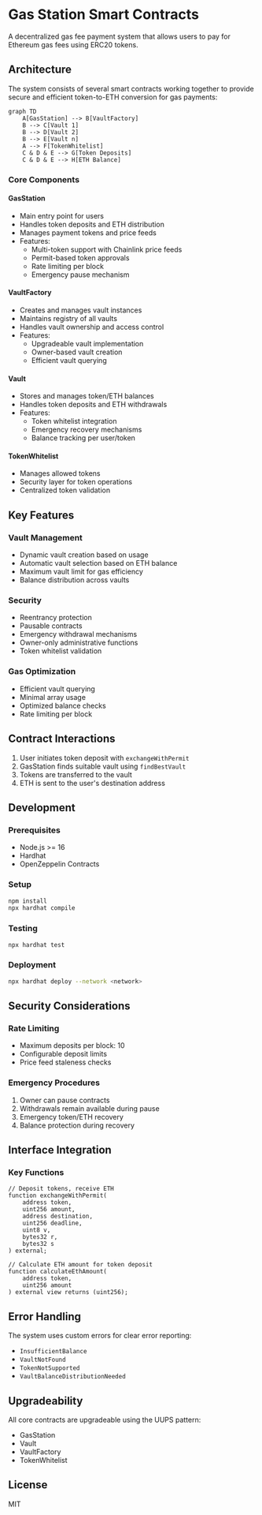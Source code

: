 # Gas Station Smart Contracts

A decentralized gas fee payment system that allows users to pay for Ethereum gas fees using ERC20 tokens.

## Architecture

The system consists of several smart contracts working together to provide secure and efficient token-to-ETH conversion for gas payments:

```mermaid
graph TD
    A[GasStation] --> B[VaultFactory]
    B --> C[Vault 1]
    B --> D[Vault 2]
    B --> E[Vault n]
    A --> F[TokenWhitelist]
    C & D & E --> G[Token Deposits]
    C & D & E --> H[ETH Balance]
```

### Core Components

#### GasStation

- Main entry point for users
- Handles token deposits and ETH distribution
- Manages payment tokens and price feeds
- Features:
  - Multi-token support with Chainlink price feeds
  - Permit-based token approvals
  - Rate limiting per block
  - Emergency pause mechanism

#### VaultFactory

- Creates and manages vault instances
- Maintains registry of all vaults
- Handles vault ownership and access control
- Features:
  - Upgradeable vault implementation
  - Owner-based vault creation
  - Efficient vault querying

#### Vault

- Stores and manages token/ETH balances
- Handles token deposits and ETH withdrawals
- Features:
  - Token whitelist integration
  - Emergency recovery mechanisms
  - Balance tracking per user/token

#### TokenWhitelist

- Manages allowed tokens
- Security layer for token operations
- Centralized token validation

## Key Features

### Vault Management

- Dynamic vault creation based on usage
- Automatic vault selection based on ETH balance
- Maximum vault limit for gas efficiency
- Balance distribution across vaults

### Security

- Reentrancy protection
- Pausable contracts
- Emergency withdrawal mechanisms
- Owner-only administrative functions
- Token whitelist validation

### Gas Optimization

- Efficient vault querying
- Minimal array usage
- Optimized balance checks
- Rate limiting per block

## Contract Interactions

1. User initiates token deposit with `exchangeWithPermit`
2. GasStation finds suitable vault using `findBestVault`
3. Tokens are transferred to the vault
4. ETH is sent to the user's destination address

## Development

### Prerequisites

- Node.js >= 16
- Hardhat
- OpenZeppelin Contracts

### Setup

```bash
npm install
npx hardhat compile
```

### Testing

```bash
npx hardhat test
```

### Deployment

```bash
npx hardhat deploy --network <network>
```

## Security Considerations

### Rate Limiting

- Maximum deposits per block: 10
- Configurable deposit limits
- Price feed staleness checks

### Emergency Procedures

1. Owner can pause contracts
2. Withdrawals remain available during pause
3. Emergency token/ETH recovery
4. Balance protection during recovery

## Interface Integration

### Key Functions

```solidity
// Deposit tokens, receive ETH
function exchangeWithPermit(
    address token,
    uint256 amount,
    address destination,
    uint256 deadline,
    uint8 v,
    bytes32 r,
    bytes32 s
) external;

// Calculate ETH amount for token deposit
function calculateEthAmount(
    address token,
    uint256 amount
) external view returns (uint256);
```

## Error Handling

The system uses custom errors for clear error reporting:

- `InsufficientBalance`
- `VaultNotFound`
- `TokenNotSupported`
- `VaultBalanceDistributionNeeded`

## Upgradeability

All core contracts are upgradeable using the UUPS pattern:

- GasStation
- Vault
- VaultFactory
- TokenWhitelist

## License

MIT
